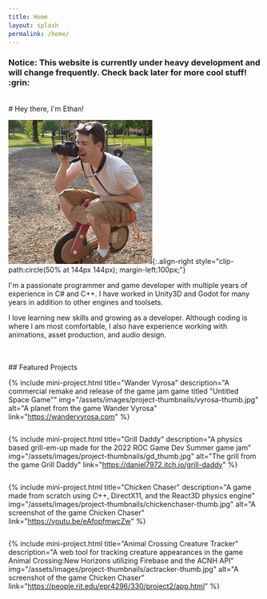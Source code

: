 ```yaml
---
title: Home
layout: splash
permalink: /home/
---
```


<h3 class="notice--warning"><b>Notice</b>: This website is currently under heavy development and will change frequently. Check back later for more cool stuff! :grin:</h3>
<br>
# Hey there, I'm Ethan!

![image-left](/assets/images/portrait.jpeg){:.align-right style="clip-path:circle(50% at 144px 144px); margin-left:100px;"}

I'm a passionate programmer and game developer with multiple years of experience in C# and C++. I have worked in Unity3D and Godot for many years in addition to other engines and toolsets.

I love learning new skills and growing as a developer. Although coding is where I am most comfortable, I also have experience working with animations, asset production, and audio design.

<br>
<br>
## Featured Projects

<div style="display: flex; align-content: space-around; justify-content: space-between; flex-wrap: wrap">

{% include mini-project.html
    title="Wander Vyrosa"
    description="A commercial remake and release of the game jam game titled \"Untitled Space Game\""
    img="/assets/images/project-thumbnails/vyrosa-thumb.jpg"
    alt="A planet from the game Wander Vyrosa"
    link="https://wandervyrosa.com"
%}

{% include mini-project.html
    title="Grill Daddy" description="A physics based grill-em-up made for the 2022 ROC Game Dev Summer game jam"
    img="/assets/images/project-thumbnails/gd_thumb.jpg"
    alt="The grill from the game Grill Daddy"
    link="https://daniel7972.itch.io/grill-daddy"
%}

{% include mini-project.html
    title="Chicken Chaser"
    description="A game made from scratch using C++, DirectX11, and the React3D physics engine"
    img="/assets/images/project-thumbnails/chickenchaser-thumb.jpg"
    alt="A screenshot of the game Chicken Chaser"
    link="https://youtu.be/eAfopfmwcZw"
%}

{% include mini-project.html
    title="Animal Crossing Creature Tracker"
    description="A web tool for tracking creature appearances in the game Animal Crossing:New Horizons utilizing Firebase and the ACNH API"
    img="/assets/images/project-thumbnails/actracker-thumb.jpg"
    alt="A screenshot of the game Chicken Chaser"
    link="https://people.rit.edu/epr4296/330/project2/app.html"
%}

</div>
